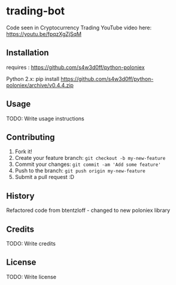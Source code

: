 # trading-bot

Code seen in Cryptocurrency Trading YouTube video here: https://youtu.be/fpqzXgZjSqM

## Installation

requires : https://github.com/s4w3d0ff/python-poloniex

Python 2.x:
pip install https://github.com/s4w3d0ff/python-poloniex/archive/v0.4.4.zip

## Usage

TODO: Write usage instructions

## Contributing

1. Fork it!
2. Create your feature branch: `git checkout -b my-new-feature`
3. Commit your changes: `git commit -am 'Add some feature'`
4. Push to the branch: `git push origin my-new-feature`
5. Submit a pull request :D

## History

Refactored code from btentzloff - changed to new poloniex library

## Credits

TODO: Write credits

## License

TODO: Write license
